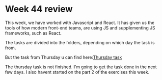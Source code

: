 # Week 44 review

This week, we have worked with Javascript and React. It has given us the tools of how modern front-end teams, are using JS and supplementing JS frameworks, such as React.


The tasks are divided into the folders, depending on which day the task is from. 

But the task from Thursday u can find here:[Thursday task](https://github.com/cwulfftorn/Week-44/tree/master/react-crud-rest-exercise)

The thursday task is not finished. I'm going to get the task done in the next few days. I also havent started on the part 2 of the exercises this week.




